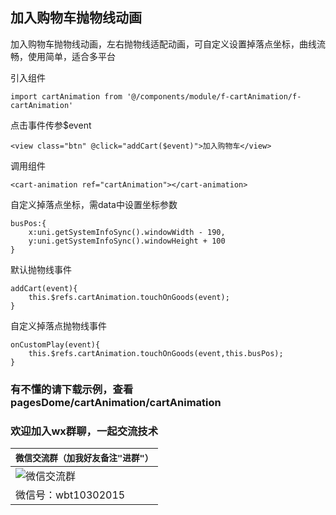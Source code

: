 ## 加入购物车抛物线动画

加入购物车抛物线动画，左右抛物线适配动画，可自定义设置掉落点坐标，曲线流畅，使用简单，适合多平台

引入组件
```
import cartAnimation from '@/components/module/f-cartAnimation/f-cartAnimation'
```

点击事件传参$event
```
<view class="btn" @click="addCart($event)">加入购物车</view>
```

调用组件
```
<cart-animation ref="cartAnimation"></cart-animation>
```

自定义掉落点坐标，需data中设置坐标参数
```
busPos:{
	x:uni.getSystemInfoSync().windowWidth - 190,
	y:uni.getSystemInfoSync().windowHeight + 100
}
```

默认抛物线事件
```
addCart(event){
	this.$refs.cartAnimation.touchOnGoods(event);
}
```

自定义掉落点抛物线事件
```
onCustomPlay(event){
	this.$refs.cartAnimation.touchOnGoods(event,this.busPos);
}
```

### 有不懂的请下载示例，查看pagesDome/cartAnimation/cartAnimation

### 欢迎加入wx群聊，一起交流技术

| `微信交流群（加我好友备注"进群"）`                  |
|--------------------------- |
|![微信交流群](https://img02.163.gg/img/1/19/33/61/1193361-dtzzkprpse.jpg!YM0000)|
|微信号：wbt10302015|